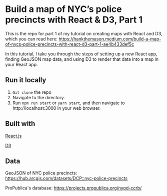 # Build a map of NYC’s police precincts with React & D3, Part 1

This is the repo for part 1 of my tutorial on creating maps with React and D3, which you can read here: https://hankthemason.medium.com/build-a-map-of-nycs-police-precincts-with-react-d3-part-1-ae4b433def5c

In this tutorial, I take you through the steps of setting up a new React app, finding GeoJSON map data, and using D3 to render that data into a map in your React app.  

## Run it locally

1. `Git clone` the repo
2. Navigate to the directory.  
3. Run `npm run start` or `yarn start`, and then navigate to http://localhost:3000 in your web browser.

## Built with

[React.js](https://reactjs.org/)

[D3](https://d3js.org)

## Data

 GeoJSON of NYC police precincts: https://hub.arcgis.com/datasets/DCP::nyc-police-precincts

 ProPublica's database: https://projects.propublica.org/nypd-ccrb/
 
